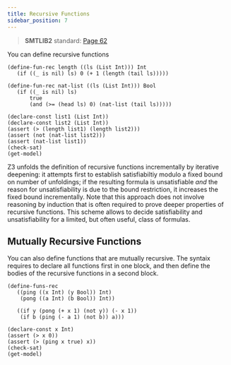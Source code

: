 ```yaml
---
title: Recursive Functions
sidebar_position: 7
---
```



>  **SMTLIB2** standard: [Page 62](http://smtlib.cs.uiowa.edu/papers/smt-lib-reference-v2.6-r2021-05-12.pdf)


You can define recursive functions

```z3
(define-fun-rec length ((ls (List Int))) Int
   (if ((_ is nil) ls) 0 (+ 1 (length (tail ls)))))

(define-fun-rec nat-list ((ls (List Int))) Bool 
   (if ((_ is nil) ls)
       true
       (and (>= (head ls) 0) (nat-list (tail ls)))))

(declare-const list1 (List Int))
(declare-const list2 (List Int))
(assert (> (length list1) (length list2)))
(assert (not (nat-list list2)))
(assert (nat-list list1))
(check-sat)
(get-model)
```

Z3 unfolds the definition of recursive functions incrementally by iterative deepening:
it attempts first to establish satisfiabiltiy modulo a fixed bound on number of unfoldings; 
if the resulting formula is unsatisfiable _and_ the reason for unsatisfiability is due to the 
bound restriction, it increases the fixed bound incrementally. Note that this approach does not 
involve reasoning by induction that is often required to prove deeper properties of recursive functions.
This scheme allows to decide satisfiability and unsatisfiability for a limited, but often useful,
class of formulas.

## Mutually Recursive Functions

You can also define functions that are mutually recursive.
The syntaix requires to declare all functions first in one block, and then
define the bodies of the recursive functions in a second block.

```z3
(define-funs-rec 
   ((ping ((x Int) (y Bool)) Int)
    (pong ((a Int) (b Bool)) Int))

   ((if y (pong (+ x 1) (not y)) (- x 1))
    (if b (ping (- a 1) (not b)) a)))

(declare-const x Int)
(assert (> x 0))
(assert (> (ping x true) x))
(check-sat)
(get-model)
```


